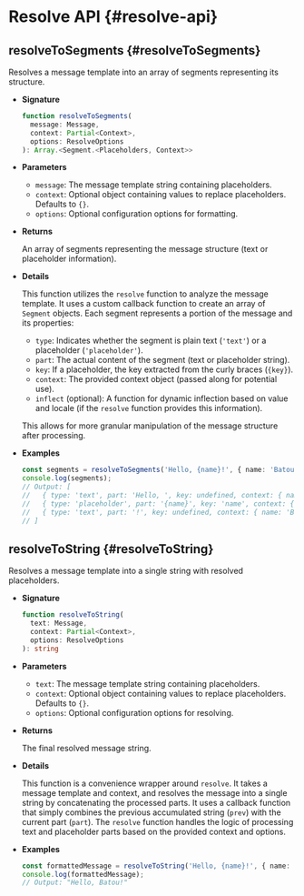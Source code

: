 # Resolve API {#resolve-api}

## resolveToSegments <Badge type="info" text="function" /> {#resolveToSegments}

Resolves a message template into an array of segments representing its structure.

- **Signature**

  ```typescript
  function resolveToSegments(
    message: Message,
    context: Partial<Context>,
    options: ResolveOptions
  ): Array.<Segment.<Placeholders, Context>>
  ```

- **Parameters**

  - `message`: The message template string containing placeholders.
  - `context`: Optional object containing values to replace placeholders. Defaults to `{}`.
  - `options`: Optional configuration options for formatting.

- **Returns**

  An array of segments representing the message structure (text or placeholder information).

- **Details**

  This function utilizes the `resolve` function to analyze the message template. It uses a custom callback function to
  create an array of `Segment` objects. Each segment represents a portion of the message and its properties:
   - `type`: Indicates whether the segment is plain text (`'text'`) or a placeholder (`'placeholder'`).
   - `part`: The actual content of the segment (text or placeholder string).
   - `key`: If a placeholder, the key extracted from the curly braces (`{key}`).
   - `context`: The provided context object (passed along for potential use).
   - `inflect` (optional): A function for dynamic inflection based on value and locale (if the `resolve` function provides this information).
  
  This allows for more granular manipulation of the message structure after processing.

- **Examples**

  ```typescript
  const segments = resolveToSegments('Hello, {name}!', { name: 'Batou' });
  console.log(segments);
  // Output: [
  //   { type: 'text', part: 'Hello, ', key: undefined, context: { name: 'Batou' }, inflect: [Function: DUMMY_INFLECT] },
  //   { type: 'placeholder', part: '{name}', key: 'name', context: { name: 'Batou' }, inflect: [Function: DUMMY_INFLECT] }
  //   { type: 'text', part: '!', key: undefined, context: { name: 'Batou' }, inflect: [Function: DUMMY_INFLECT] }
  // ]
  ```

## resolveToString <Badge type="info" text="function" /> {#resolveToString}

Resolves a message template into a single string with resolved placeholders.

- **Signature**

  ```typescript
  function resolveToString(
    text: Message,
    context: Partial<Context>,
    options: ResolveOptions
  ): string
  ```

- **Parameters**

  - `text`: The message template string containing placeholders.
  - `context`: Optional object containing values to replace placeholders. Defaults to `{}`.
  - `options`: Optional configuration options for resolving.

- **Returns**

  The final resolved message string.

- **Details**

  This function is a convenience wrapper around `resolve`. It takes a message template and context, and resolves the message into a single string by concatenating the processed parts. It uses a callback function that simply combines the previous accumulated string (`prev`) with the current part (`part`). The `resolve` function handles the logic of processing text and placeholder parts based on the provided context and options.

- **Examples**

  ```typescript
  const formattedMessage = resolveToString('Hello, {name}!', { name: 'Batou' });
  console.log(formattedMessage);
  // Output: "Hello, Batou!"
  ```


